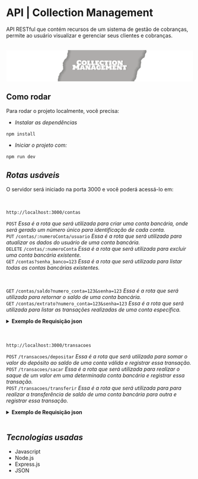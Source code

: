 # API | Collection Management

API RESTful que contém recursos de um sistema de gestão de cobranças, permite ao usuário visualizar e gerenciar seus clientes e cobranças.

<br>
<img align=center src="banner-collection-management.png">

## Como rodar

Para rodar o projeto localmente, você precisa:

- _Instalar as dependências_ 

```shell
npm install
```

- _Iniciar o projeto com:_

```shell
npm run dev
```

## _Rotas usáveis_ 

O servidor será iniciado na porta 3000 e você poderá acessá-lo em:

 <br>

 ```shell
 http://localhost:3000/contas
```
`POST` _Essa é a rota que será utilizada para criar uma conta bancária, onde será gerado um número único para identificação de cada conta._<br>
`PUT` `/contas/:numeroConta/usuario` _Essa é a rota que será utilizada para atualizar os dados do usuário de uma conta bancária._<br>
`DELETE` `/contas/:numeroConta` _Essa é a rota que será utilizada para excluir uma conta bancária existente._<br>
`GET` `/contas?senha_banco=123` _Essa é a rota que será utilizada para listar todas as contas bancárias existentes._
<br>

<br>

`GET` `/contas/saldo?numero_conta=123&senha=123` _Essa é a rota que será utilizada para retornar o saldo de uma conta bancária._<br>
`GET` `/contas/extrato?numero_conta=123&senha=123` _Essa é a rota que será utilizada para listar as transações realizadas de uma conta específica._

<details>
<summary><b>Exemplo de Requisição json</b></summary>
<br>
 
```javascript
// POST /contas
{
    "nome": "Foo Bar",
    "email": "foo@bar.com",
    "cpf": "00011122233",
    "data_nascimento": "15/03/2001",
    "telefone": "11999998888",
    "senha": "1234"
}

// PUT /contas/1/usuario
// informando apenas um campo para atualizar
{
    "nome": "Bar Foo"
}

// informando todos os campos para atualizar
{
    "nome": "Bar Foo",
    "email": "bar@foo.com",
    "cpf": "33322211100",
    "data_nascimento": "03/05/2010",
    "telefone": "11988889999",
    "senha": "4321"
}
```
</details>

<br>
<br>

```shell
http://localhost:3000/transacoes
```
`POST` `/transacoes/depositar` _Essa é a rota que será utilizada para somar o valor do depósito ao saldo de uma conta válida e registrar essa transação._ <br>
`POST` `/transacoes/sacar` _Essa é a rota que será utilizada para realizar o saque de um valor em uma determinada conta bancária e registrar essa transação._<br>
`POST` `/transacoes/transferir` _Essa é a rota que será utilizada para para realizar a transferência de saldo de uma conta bancária para outra e registrar essa transação._<br>
<details>
<summary><b>Exemplo de Requisição json</b></summary>
<br>
 
```javascript
// POST /transacoes/depositar
{
    "numero_conta": "1",
    "valor": 10000
}

// POST /transacoes/sacar
{
    "numero_conta": "1",
    "valor": 10000,
    "senha": "1234"
}

// POST /transacoes/transferir
{
    "numero_conta_origem": "1",
    "numero_conta_destino": "2",
    "valor": 10000,
    "senha": "1234"
}
```
</details>

<br>

## _Tecnologias usadas_
- Javascript
- Node.js
- Express.js
- JSON
